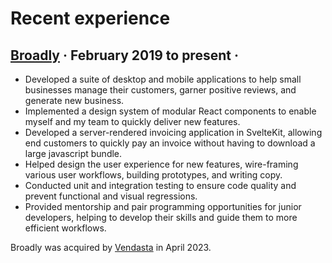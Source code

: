 <script>
  import BroadlySlideshow from './BroadlySlideshow.svelte';
</script>

# Recent experience

## [**Broadly**](https://broadly.com/) · February 2019 to present · <BroadlySlideshow/>

- Developed a suite of desktop and mobile applications to help small businesses manage their customers, garner positive reviews, and generate new business.
- Implemented a design system of modular React components to enable myself and my team to quickly deliver new features.
- Developed a server-rendered invoicing application in SvelteKit, allowing end customers to quickly pay an invoice without having to download a large javascript bundle.
- Helped design the user experience for new features, wire-framing various user workflows, building prototypes, and writing copy.
- Conducted unit and integration testing to ensure code quality and prevent functional and visual regressions.
- Provided mentorship and pair programming opportunities for junior developers, helping to develop their skills and guide them to more efficient workflows.

Broadly was acquired by [Vendasta](https://www.vendasta.com) in April 2023.
